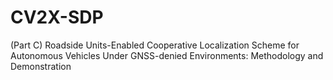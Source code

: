 # CV2X-SDP
(Part C) Roadside Units-Enabled Cooperative Localization Scheme for Autonomous Vehicles Under GNSS-denied Environments: Methodology and Demonstration
